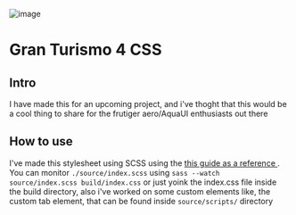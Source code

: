 ![image](https://github.com/AlgumCorrupto/Gran-Turismo4I-CSS/assets/112904295/9886b75d-1352-4d92-8e63-2f745c64d6cb)

<h1>Gran Turismo 4 CSS</h1>
<h2>Intro</h2>
<p>I have made this for an upcoming project, and i've thoght that this would be a cool thing to share for the frutiger aero/AquaUI enthusiasts out there</p>
<h2>How to use</h2>
<p>I've made this stylesheet using SCSS using the <a href="https://blog.logrocket.com/the-definitive-guide-to-scss"/> this guide as a reference </a>. You can monitor <code>./source/index.scss</code> 
using <code>sass --watch source/index.scss build/index.css</code> or just yoink the index.css file inside the build directory, also i've worked on some custom elements like, the custom tab element, that can be found inside <code>source/scripts/</code> directory
</p>
